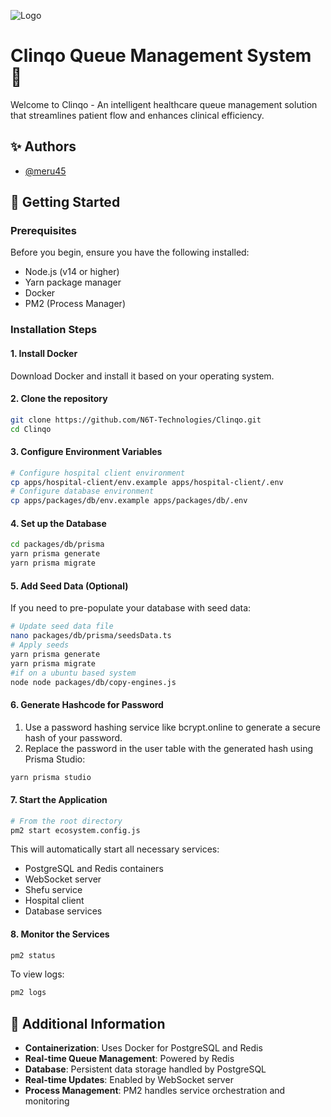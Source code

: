 ![Logo](https://cdn.pixabay.com/photo/2013/07/18/10/59/heartbeat-163709_1280.jpg)

# Clinqo Queue Management System 🏥

Welcome to Clinqo - An intelligent healthcare queue management solution that streamlines patient flow and enhances clinical efficiency.

## ✨ Authors
- [@meru45](https://www.github.com/meru45)

## 🚀 Getting Started

### Prerequisites
Before you begin, ensure you have the following installed:
- Node.js (v14 or higher)
- Yarn package manager
- Docker
- PM2 (Process Manager)

### Installation Steps

#### 1. Install Docker
Download Docker and install it based on your operating system.

#### 2. Clone the repository
```bash
git clone https://github.com/N6T-Technologies/Clinqo.git  
cd Clinqo  
```

#### 3. Configure Environment Variables
```bash
# Configure hospital client environment  
cp apps/hospital-client/env.example apps/hospital-client/.env  
# Configure database environment  
cp apps/packages/db/env.example apps/packages/db/.env  
```

#### 4. Set up the Database
```bash
cd packages/db/prisma  
yarn prisma generate  
yarn prisma migrate  
```

#### 5. Add Seed Data (Optional)
If you need to pre-populate your database with seed data:
```bash
# Update seed data file  
nano packages/db/prisma/seedsData.ts  
# Apply seeds  
yarn prisma generate  
yarn prisma migrate
#if on a ubuntu based system
node node packages/db/copy-engines.js 
```

#### 6. Generate Hashcode for Password
1. Use a password hashing service like bcrypt.online to generate a secure hash of your password.
2. Replace the password in the user table with the generated hash using Prisma Studio:
```bash
yarn prisma studio  
```

#### 7. Start the Application
```bash
# From the root directory  
pm2 start ecosystem.config.js  
```

This will automatically start all necessary services:
- PostgreSQL and Redis containers
- WebSocket server
- Shefu service
- Hospital client
- Database services

#### 8. Monitor the Services
```bash
pm2 status  
```

To view logs:
```bash
pm2 logs  
```

## 📝 Additional Information
- **Containerization**: Uses Docker for PostgreSQL and Redis
- **Real-time Queue Management**: Powered by Redis
- **Database**: Persistent data storage handled by PostgreSQL
- **Real-time Updates**: Enabled by WebSocket server
- **Process Management**: PM2 handles service orchestration and monitoring
